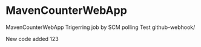 # MavenCounterWebApp
MavenCounterWebApp
Trigerring job by SCM polling Test
github-webhook/

New code added 123

